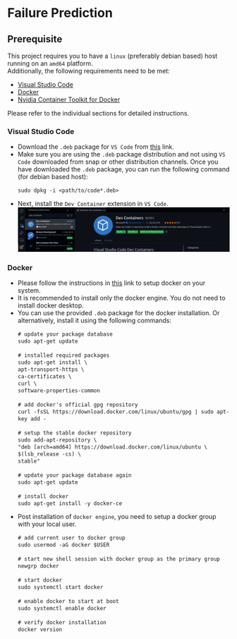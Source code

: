 # Failure Prediction #

## Prerequisite  ##
This project requires you to have a `linux` (preferably debian based) host running on an `amd64` platform. <br>
Additionally, the following requirements need to be met:

- [Visual Studio Code](#visual-studio-code)
- [Docker](#docker)
- [Nvidia Container Toolkit for Docker]()

Please refer to the individual sections for detailed instructions.

### Visual Studio Code ###
- Download the `.deb` package for `VS Code` from [this](https://code.visualstudio.com/download) link.
- Make sure you are using the `.deb` package distribution and not using `VS Code` downloaded from snap or other 
distribution channels. Once you have downloaded the `.deb` package, you can run the following command (for debian based host):
    ```
    sudo dpkg -i <path/to/code*.deb>
    ```
- Next, install the `Dev Container` extension in `VS Code`.
![img.png](img.png)

### Docker ###
- Please follow the instructions in [this](https://docs.docker.com/desktop/install/linux-install/) link to setup docker on your system.
- It is recommended to install only the docker engine. You do not need to install docker desktop.
- You can use the provided `.deb` package for the docker installation. Or alternatively, install it using the following commands:
    ```
    # update your package database
    sudo apt-get update
  
    # installed required packages
    sudo apt-get install \
    apt-transport-https \
    ca-certificates \
    curl \
    software-properties-common
  
    # add docker's official gpg repository
    curl -fsSL https://download.docker.com/linux/ubuntu/gpg | sudo apt-key add -
  
    # setup the stable docker repository
    sudo add-apt-repository \
    "deb [arch=amd64] https://download.docker.com/linux/ubuntu \
    $(lsb_release -cs) \
    stable"
  
    # update your package database again
    sudo apt-get update
  
    # install docker
    sudo apt-get install -y docker-ce
    ```
- Post installation of `docker engine`, you need to setup a docker group with your local user.
    ```
    # add current user to docker group
    sudo usermod -aG docker $USER
  
    # start new shell session with docker group as the primary group
    newgrp docker
  
    # start docker
    sudo systemctl start docker
  
    # enable docker to start at boot
    sudo systemctl enable docker
  
    # verify docker installation
    docker version
    ```
